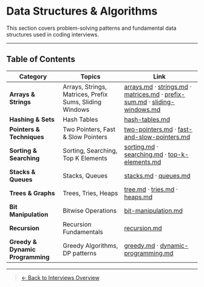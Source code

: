 # Data Structures & Algorithms

This section covers problem-solving patterns and fundamental data structures used in coding interviews.  

---

## Table of Contents

| Category | Topics | Link |
|-----------|---------|------|
| **Arrays & Strings** | Arrays, Strings, Matrices, Prefix Sums, Sliding Windows | [arrays.md](arrays.md) · [strings.md](strings.md) · [matrices.md](matrices.md) · [prefix-sum.md](prefix-sum.md) · [sliding-windows.md](sliding-windows.md) |
| **Hashing & Sets** | Hash Tables | [hash-tables.md](hash-tables.md) |
| **Pointers & Techniques** | Two Pointers, Fast & Slow Pointers | [two-pointers.md](two-pointers.md) · [fast-and-slow-pointers.md](fast-and-slow-pointers.md) |
| **Sorting & Searching** | Sorting, Searching, Top K Elements | [sorting.md](sorting.md) · [searching.md](searching.md) · [top-k-elements.md](top-k-elements.md) |
| **Stacks & Queues** | Stacks, Queues | [stacks.md](stacks.md) · [queues.md](queues.md) |
| **Trees & Graphs** | Trees, Tries, Heaps | [tree.md](tree.md) · [tries.md](tries.md) · [heaps.md](heaps.md) |
| **Bit Manipulation** | Bitwise Operations | [bit-manipulation.md](bit-manipulation.md) |
| **Recursion** | Recursion Fundamentals | [recursion.md](recursion.md) |
| **Greedy & Dynamic Programming** | Greedy Algorithms, DP patterns | [greedy.md](greedy.md) · [dynamic-programming.md](dynamic-programming.md) |

---

> [← Back to Interviews Overview](../index.md)
